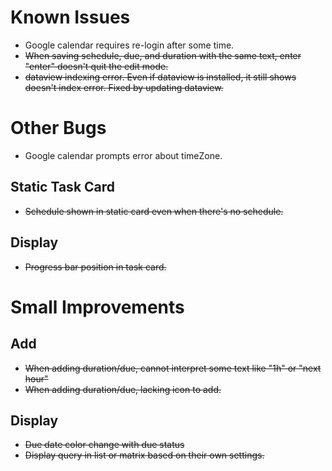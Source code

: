 




# Known Issues
- Google calendar requires re-login after some time.
- ~~When saving schedule, due, and duration with the same text, enter "enter" doesn't quit the edit mode.~~
- ~~dataview indexing error. Even if dataview is installed, it still shows doesn't index error. Fixed by updating dataview.~~



# Other Bugs
- Google calendar prompts error about timeZone.

## Static Task Card
- ~~Schedule shown in static card even when there's no schedule.~~


## Display
- ~~Progress bar position in task card.~~


# Small Improvements
## Add
- ~~When adding duration/due, cannot interpret some text like "1h" or "next hour"~~
- ~~When adding duration/due, lacking icon to add.~~

## Display
- ~~Due date color change with due status~~
- ~~Display query in list or matrix based on their own settings.~~



